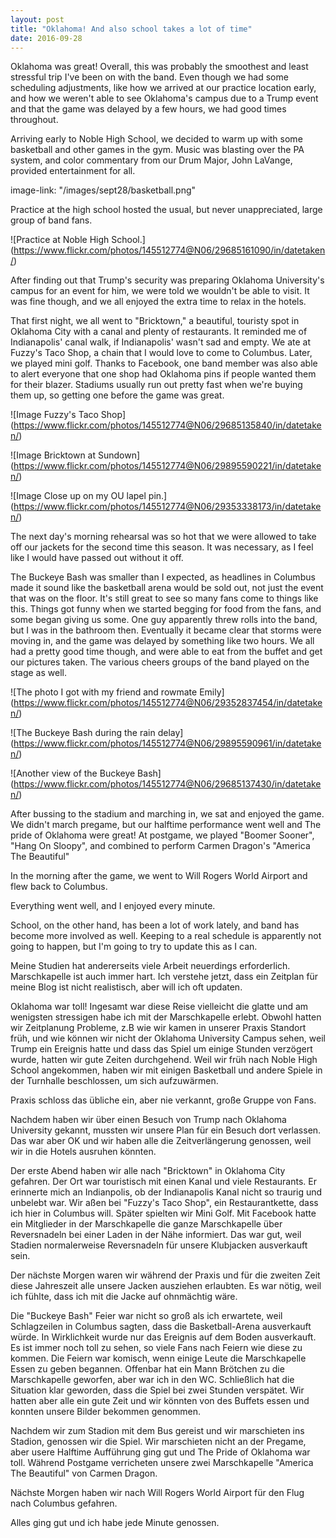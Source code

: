 ```yaml
---
layout: post
title: "Oklahoma! And also school takes a lot of time"
date: 2016-09-28
---
```


Oklahoma was great! Overall, this was probably the smoothest and least stressful trip I've been on with the band. Even though we had some scheduling adjustments, like how we arrived at our practice location early, and how we weren't able to see Oklahoma's campus due to a Trump event and that the game was delayed by a few hours, we had good times throughout.


Arriving early to Noble High School, we decided to warm up with some basketball and other games in the gym. Music was blasting over the PA system, and color commentary from our Drum Major, John LaVange, provided entertainment for all.

image-link: "/images/sept28/basketball.png"


Practice at the high school hosted the usual, but never unappreciated, large group of band fans.

![Practice at Noble High School.] (https://www.flickr.com/photos/145512774@N06/29685161090/in/datetaken/)


After finding out that Trump's security was preparing Oklahoma University's campus for an event for him, we were told we wouldn't be able to visit. It was fine though, and we all enjoyed the extra time to relax in the hotels.


That first night, we all went to "Bricktown," a beautiful, touristy spot in Oklahoma City with a canal and plenty of restaurants. It reminded me of Indianapolis' canal walk, if Indianapolis' wasn't sad and empty. We ate at Fuzzy's Taco Shop, a chain that I would love to come to Columbus. Later, we played mini golf. Thanks to Facebook, one band member was also able to alert everyone that one shop had Oklahoma pins if people wanted them for their blazer. Stadiums usually run out pretty fast when we're buying them up, so getting one before the game was great.

![Image Fuzzy's Taco Shop] (https://www.flickr.com/photos/145512774@N06/29685135840/in/datetaken/)

![Image Bricktown at Sundown] (https://www.flickr.com/photos/145512774@N06/29895590221/in/datetaken/)

![Image Close up on my OU lapel pin.] (https://www.flickr.com/photos/145512774@N06/29353338173/in/datetaken/)


The next day's morning rehearsal was so hot that we were allowed to take off our jackets for the second time this season. It was necessary, as I feel like I would have passed out without it off.


The Buckeye Bash was smaller than I expected, as headlines in Columbus made it sound like the basketball arena would be sold out, not just the event that was on the floor. It's still great to see so many fans come to things like this. Things got funny when we started begging for food from the fans, and some began giving us some. One guy apparently threw rolls into the band, but I was in the bathroom then. Eventually it became clear that storms were moving in, and the game was delayed by something  like two hours. We all had a pretty good time though, and were able to eat from the buffet and get our pictures taken. The various cheers groups of the band played on the stage as well.

![The photo I got with my friend and rowmate Emily] (https://www.flickr.com/photos/145512774@N06/29352837454/in/datetaken/)

![The Buckeye Bash during the rain delay] (https://www.flickr.com/photos/145512774@N06/29895590961/in/datetaken/)

![Another view of the Buckeye Bash] (https://www.flickr.com/photos/145512774@N06/29685137430/in/datetaken/)

After bussing to the stadium and marching in, we sat and enjoyed the game. We didn't march pregame, but our halftime performance went well and The pride of Oklahoma were great! At postgame, we played "Boomer Sooner", "Hang On Sloopy", and combined to perform Carmen Dragon's "America The Beautiful"


In the morning after the game, we went to Will Rogers World Airport and flew back to Columbus.


Everything went well, and I enjoyed every minute.


School, on the other hand, has been a lot of work lately, and band has become more involved as well. Keeping to a real schedule is apparently not going to happen, but I'm going to try to update this as I can.

Meine Studien hat andererseits viele Arbeit neuerdings erforderlich. Marschkapelle ist auch immer hart. Ich verstehe jetzt, dass ein Zeitplan für meine Blog ist nicht realistisch, aber will ich oft updaten.

Oklahoma war toll! Ingesamt war diese Reise vielleicht die glatte und am wenigsten stressigen habe ich mit der Marschkapelle erlebt. Obwohl hatten wir Zeitplanung Probleme, z.B wie wir kamen in unserer Praxis Standort früh, und wie können wir nicht der Oklahoma University Campus sehen, weil Trump ein Ereignis hatte und dass das Spiel um einige Stunden verzögert wurde, hatten wir gute Zeiten durchgehend.
Weil wir früh nach Noble High School angekommen, haben wir mit einigen Basketball und andere Spiele in der Turnhalle beschlossen, um sich aufzuwärmen.

Praxis schloss das übliche ein, aber nie verkannt, große Gruppe von Fans.

Nachdem haben wir über einen Besuch von Trump nach Oklahoma University gekannt, mussten wir unsere Plan für ein Besuch dort verlassen. Das war aber OK und wir haben alle die Zeitverlängerung genossen, weil wir in die Hotels ausruhen könnten.

Der erste Abend haben wir alle nach "Bricktown" in Oklahoma City gefahren. Der Ort war touristisch mit einen Kanal und viele Restaurants. Er erinnerte mich an Indianpolis, ob der Indianapolis Kanal nicht so traurig und unbelebt war. Wir aßen bei "Fuzzy's Taco Shop", ein Restaurantkette, dass ich hier in Columbus will. Später spielten wir Mini Golf. Mit Facebook hatte ein Mitglieder in der Marschkapelle die ganze Marschkapelle über Reversnadeln bei einer Laden in der Nähe informiert. Das war gut, weil Stadien normalerweise Reversnadeln für unsere Klubjacken ausverkauft sein.

Der nächste Morgen waren wir während der Praxis und für die zweiten Zeit diese Jahreszeit alle unsere Jacken ausziehen erlaubten. Es war nötig, weil ich fühlte, dass ich mit die Jacke auf ohnmächtig wäre.

Die "Buckeye Bash" Feier war nicht so groß als ich erwartete, weil Schlagzeilen in Columbus sagten, dass die Basketball-Arena ausverkauft würde. In Wirklichkeit wurde nur das Ereignis auf dem Boden ausverkauft. Es ist immer noch toll zu sehen, so viele Fans nach Feiern wie diese zu kommen. Die Feiern war komisch, wenn einige Leute die Marschkapelle Essen zu geben begannen. Offenbar hat ein Mann Brötchen zu die Marschkapelle geworfen, aber war ich in den WC. Schließlich hat die Situation klar geworden, dass die Spiel bei zwei Stunden verspätet. Wir hatten aber alle ein gute Zeit und wir könnten von des Buffets essen und konnten unsere Bilder bekommen genommen.

Nachdem wir zum Stadion mit dem Bus gereist und wir marschieten ins Stadion, genossen wir die Spiel. Wir marschieten nicht an der Pregame, aber usere Halftime Aufführung ging gut und The Pride of Oklahoma war toll. Während Postgame verricheten unsere zwei Marschkapelle "America The Beautiful" von Carmen Dragon.

Nächste Morgen haben wir nach Will Rogers World Airport für den Flug nach Columbus gefahren.

Alles ging gut und ich habe jede Minute genossen.
